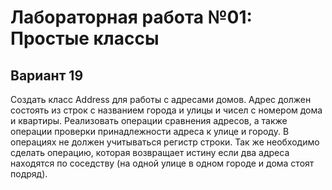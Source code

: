 # Лабораторная работа №01: Простые классы
## Вариант 19
Создать класс Address для работы с адресами домов. 
Адрес должен состоять из строк с названием города и улицы и чисел с номером дома и квартиры. 
Реализовать операции сравнения адресов, а также операции проверки принадлежности адреса к улице и городу. 
В операциях не должен учитываться регистр строки. 
Так же необходимо сделать операцию, которая возвращает истину если два адреса находятся по соседству 
(на одной улице в одном городе и дома стоят подряд).
